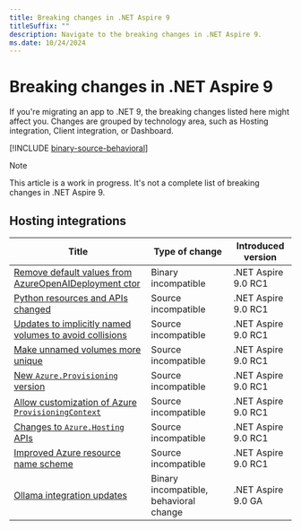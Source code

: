 ```yaml
---
title: Breaking changes in .NET Aspire 9
titleSuffix: ""
description: Navigate to the breaking changes in .NET Aspire 9.
ms.date: 10/24/2024
---
```


# Breaking changes in .NET Aspire 9

If you're migrating an app to .NET 9, the breaking changes listed here might affect you. Changes are grouped by technology area, such as Hosting integration, Client integration, or Dashboard.

[!INCLUDE [binary-source-behavioral](../includes/binary-source-behavioral.md)]

> [!NOTE]
>
> This article is a work in progress. It's not a complete list of breaking changes in .NET Aspire 9.

## Hosting integrations

| Title | Type of change | Introduced version |
|--|--|--|
| [Remove default values from AzureOpenAIDeployment ctor](azureopenai-ctor.md) | Binary incompatible | .NET Aspire 9.0 RC1 |
| [Python resources and APIs changed](addpython.md) | Source incompatible | .NET Aspire 9.0 RC1 |
| [Updates to implicitly named volumes to avoid collisions](unnamed-volumes.md) | Source incompatible | .NET Aspire 9.0 RC1 |
| [Make unnamed volumes more unique](make-unnamed-volumes-unique.md) | Source incompatible | .NET Aspire 9.0 RC1 |
| [New `Azure.Provisioning` version](azure-provisioning.md) | Source incompatible | .NET Aspire 9.0 RC1 |
| [Allow customization of Azure `ProvisioningContext`](provisioning-context.md) | Source incompatible | .NET Aspire 9.0 RC1 |
| [Changes to `Azure.Hosting` APIs](azure-hosting.md) | Source incompatible | .NET Aspire 9.0 RC1 |
| [Improved Azure resource name scheme](azure-resource-name-scheme.md) | Source incompatible | .NET Aspire 9.0 RC1 |
| [Ollama integration updates](ollama-integration-updates.md) | Binary incompatible, behavioral change | .NET Aspire 9.0 GA |
